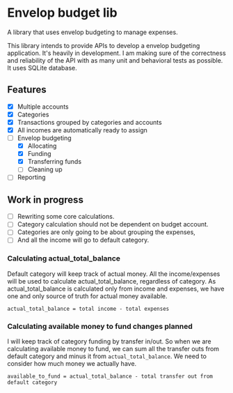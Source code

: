 # Envelop budget lib

A library that uses envelop budgeting to manage expenses.

This library intends to provide APIs to develop a envelop budgeting application. It's heavily in development. I am making sure of the correctness and reliability of the API with as many unit and behavioral tests as possible. It uses SQLite database.

## Features
- [x] Multiple accounts
- [x] Categories
- [x] Transactions grouped by categories and accounts
- [x] All incomes are automatically ready to assign
- [ ] Envelop budgeting
    - [x] Allocating
    - [x] Funding
    - [x] Transferring funds
    - [ ] Cleaning up
- [ ] Reporting

## Work in progress

- [ ] Rewriting some core calculations.
- [ ] Category calculation should not be dependent on budget account.
- [ ] Categories are only going to be about grouping the expenses,
- [ ] And all the income will go to default category.

### Calculating actual_total_balance

Default category will keep track of actual money. All the income/expenses will be used to calculate actual_total_balance, regardless of category. As actual_total_balance is calculated only from income and expenses, we have one and only source of truth for actual money available.

`actual_total_balance = total income - total expenses`

### Calculating available money to fund changes planned
I will keep track of category funding by transfer in/out. So when we are calculating available money to fund, we can sum all the transfer outs from default category and minus it from `actual_total_balance`. We need to consider how much money we actually have.

`available_to_fund = actual_total_balance - total transfer out from default category`
